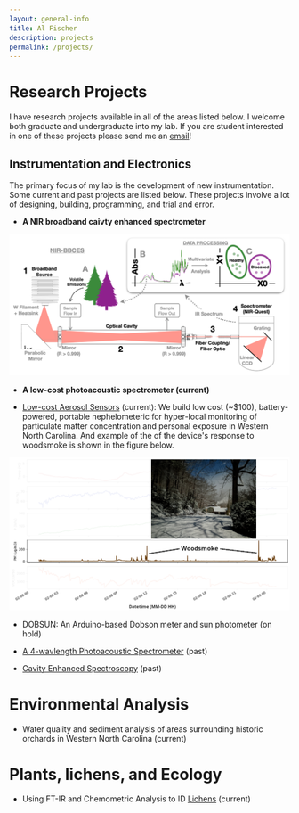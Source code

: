 ```yaml
---
layout: general-info
title: Al Fischer
description: projects
permalink: /projects/
---
```


<!-- My skills and interests are broad: I'm part chemist, part enginner, and part naturalist.  I've worked on a diverse array of projects - both formally and informally - some of which are listed here. -->

<!-- ## Selected Projects -->

# Research Projects

I have research projects available in all of the areas listed below.  I welcome both graduate and undergraduate into my lab.  If you are student interested in one of these projects please send me an [email](mailto:dfischer@wcu.edu)!

## Instrumentation and Electronics

The primary focus of my lab is the development of new instrumentation.  Some current and past projects are listed below.  These projects involve a lot of designing, building, programming, and trial and error.

- **A NIR broadband caivty enhanced spectrometer**
 
 ![A schematic diagram of the NIR BBCES experiment with confier analysis as an example](/assets/img/projects/ir-bbces-diagram.png)

- **A low-cost photoacoustic spectrometer (current)**

- [Low-cost Aerosol Sensors](https://dr-fischer.github.io/wheeCAIR/grsm_purchase-2019.html) (current): We build low cost (~$100), battery-powered, portable nephelometeric for hyper-local monitoring of particulate matter concentration and personal exposure in Western North Carolina.  And example of the of the device's response to woodsmoke is shown in the figure below.  

![Data from the WheeCAIR sensor with an image of woodsmoke shown](/assets/img/projects/wheeCAIR-snowday.png)

- DOBSUN: An Arduino-based Dobson meter and sun photometer (on hold)

- [A 4-wavlength Photoacoustic Spectrometer](/assets/pdf/poster_pas_aaar_2017_al-fischer.pdf) (past)

- [Cavity Enhanced Spectroscopy](/assets/pdf/poster_bbces_ces_2015_al-fischer.pdf) (past)



<!-- <center>
	  <span class="fa-stack fa-4x">
	    <a href = "/projects/"><i class="fa fa-gears fa-stack-5x"></i>
	    <strong class="fa-stack-1x fa-text"></strong></a>
	  </span>
</center> -->

# Environmental Analysis 

- Water quality and sediment analysis of areas surrounding historic orchards in Western North Carolina (current)

# Plants, lichens, and Ecology
- Using FT-IR and Chemometric Analysis to ID [Lichens](https://docs.google.com/spreadsheets/d/1qoheTM5hP72JtbzDG1ID6iu-P88KxiftFOFtvAIbefA/edit?usp=sharing) (current)

<!-- - [Essential oil distillation](/essential-oils/)
     - [Hemlock Woolly Adelgid & Electroantennography](/hemlock-woolly-adelgid/)
     - [Geographic Information Systems](/GIS/) -->
